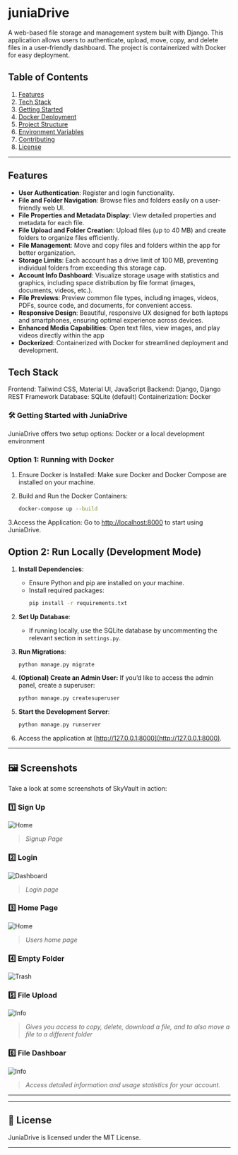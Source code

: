 # juniaDrive

A web-based file storage and management system built with Django. This application allows users to authenticate, upload, move, copy, and delete files in a user-friendly dashboard. The project is containerized with Docker for easy deployment.

## Table of Contents

1. [Features](#features)
2. [Tech Stack](#tech-stack)
3. [Getting Started](#getting-started)
4. [Docker Deployment](#docker-deployment)
5. [Project Structure](#project-structure)
6. [Environment Variables](#environment-variables)
7. [Contributing](#contributing)
8. [License](#license)

---

## Features

- **User Authentication**: Register and login functionality.
- **File and Folder Navigation**: Browse files and folders easily on a user-friendly web UI.
- **File Properties and Metadata Display**: View detailed properties and metadata for each file.
- **File Upload and Folder Creation**: Upload files (up to 40 MB) and create folders to organize files efficiently.
- **File Management**: Move and copy files and folders within the app for better organization.
- **Storage Limits**: Each account has a drive limit of 100 MB, preventing individual folders from exceeding this storage cap.
- **Account Info Dashboard**: Visualize storage usage with statistics and graphics, including space distribution by file format (images, documents, videos, etc.).
- **File Previews**: Preview common file types, including images, videos, PDFs, source code, and documents, for convenient access.
- **Responsive Design**: Beautiful, responsive UX designed for both laptops and smartphones, ensuring optimal experience across devices.
- **Enhanced Media Capabilities**: Open text files, view images, and play videos directly within the app 
- **Dockerized**: Containerized with Docker for streamlined deployment and development.

## Tech Stack

Frontend: Tailwind CSS, Material UI, JavaScript
Backend: Django, Django REST Framework
Database: SQLite (default)
Containerization: Docker


### 🛠️ **Getting Started with JuniaDrive**

JuniaDrive offers two setup options: Docker or a local development environment

### Option 1: Running with Docker

1. Ensure Docker is Installed: Make sure Docker and Docker Compose are installed on your machine.

2. Build and Run the Docker Containers:
   ```bash
   docker-compose up --build
   ```
3.Access the Application: Go to [http://localhost:8000](http://localhost:8000) to start using JuniaDrive.

## Option 2: Run Locally (Development Mode)

1. **Install Dependencies**:
   - Ensure Python and pip are installed on your machine.
   - Install required packages:
     ```bash
     pip install -r requirements.txt
     ```

2. **Set Up Database**:
   - If running locally, use the SQLite database by uncommenting the relevant section in `settings.py`.

3. **Run Migrations**:
   ```bash
   python manage.py migrate
   ```

4. **(Optional) Create an Admin User:** If you’d like to access the admin panel, create a superuser:
   ```bash
   python manage.py createsuperuser
   ```

5. **Start the Development Server**:
   ```bash
   python manage.py runserver
   ```

6. Access the application at [http://127.0.0.1:8000](http://127.0.0.1:8000).

---

## 🖼️ **Screenshots**

Take a look at some screenshots of SkyVault in action:

### 1️⃣ **Sign Up**
![Home](/juniaDrive/accounts/static/images//signup.png)

> *Signup Page*

### 2️⃣ **Login**
![Dashboard](/juniaDrive/accounts/static/images/login.png)

> *Login page*

### 3️⃣ **Home Page**
![Home](/juniaDrive/accounts/static/images/home.png)

> *Users home page*


### 4️⃣ **Empty Folder**
![Trash](/juniaDrive/accounts/static/images/empty_folder.png)


### 5️⃣ **File Upload**
![Info](/juniaDrive/accounts/static/images/file_upload.png)

> *Gives you access to copy, delete, download a file, and to also move a file to a different folder*

### 6️⃣ **File Dashboar**
![Info](/juniaDrive/accounts/static/images/dashboard.png)

> *Access detailed information and usage statistics for your account.*

---

---

## 📝 **License**

JuniaDrive is licensed under the MIT License.

--- 

